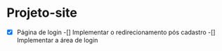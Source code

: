 # Projeto-site

- [x] Página de login
-[] Implementar o redirecionamento pós cadastro
-[] Implementar a área de login
